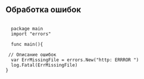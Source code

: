 ## Обработка ошибок

```golang
  
  package main
  import "errors"
  
  func main(){
 
 // Описание ошибок
  var ErrMissingFile = errors.New("http: ERRROR ")
  log.Fatal(ErrMissingFile)
}
   
```
      

